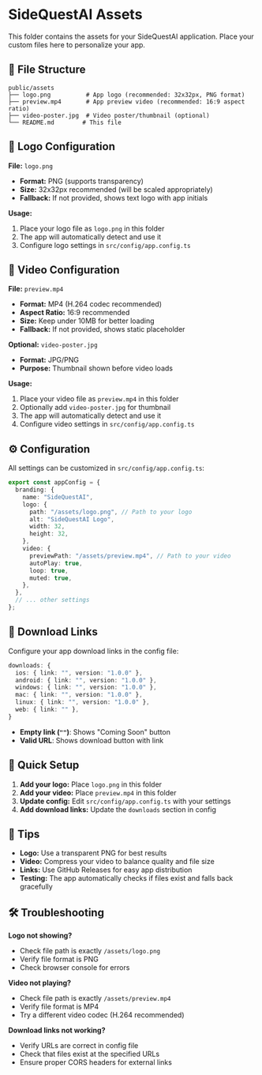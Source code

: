 # SideQuestAI Assets

This folder contains the assets for your SideQuestAI application. Place your custom files here to personalize your app.

## 📁 File Structure

```
public/assets
├── logo.png          # App logo (recommended: 32x32px, PNG format)
├── preview.mp4       # App preview video (recommended: 16:9 aspect ratio)
├── video-poster.jpg  # Video poster/thumbnail (optional)
└── README.md        # This file
```

## 🎨 Logo Configuration

**File:** `logo.png`

- **Format:** PNG (supports transparency)
- **Size:** 32x32px recommended (will be scaled appropriately)
- **Fallback:** If not provided, shows text logo with app initials

**Usage:**

1. Place your logo file as `logo.png` in this folder
2. The app will automatically detect and use it
3. Configure logo settings in `src/config/app.config.ts`

## 🎥 Video Configuration

**File:** `preview.mp4`

- **Format:** MP4 (H.264 codec recommended)
- **Aspect Ratio:** 16:9 recommended
- **Size:** Keep under 10MB for better loading
- **Fallback:** If not provided, shows static placeholder

**Optional:** `video-poster.jpg`

- **Format:** JPG/PNG
- **Purpose:** Thumbnail shown before video loads

**Usage:**

1. Place your video file as `preview.mp4` in this folder
2. Optionally add `video-poster.jpg` for thumbnail
3. The app will automatically detect and use it
4. Configure video settings in `src/config/app.config.ts`

## ⚙️ Configuration

All settings can be customized in `src/config/app.config.ts`:

```typescript
export const appConfig = {
  branding: {
    name: "SideQuestAI",
    logo: {
      path: "/assets/logo.png", // Path to your logo
      alt: "SideQuestAI Logo",
      width: 32,
      height: 32,
    },
    video: {
      previewPath: "/assets/preview.mp4", // Path to your video
      autoPlay: true,
      loop: true,
      muted: true,
    },
  },
  // ... other settings
};
```

## 🔗 Download Links

Configure your app download links in the config file:

```typescript
downloads: {
  ios: { link: "", version: "1.0.0" },
  android: { link: "", version: "1.0.0" },
  windows: { link: "", version: "1.0.0" },
  mac: { link: "", version: "1.0.0" },
  linux: { link: "", version: "1.0.0" },
  web: { link: "" },
}
```

- **Empty link (`""`)**: Shows "Coming Soon" button
- **Valid URL**: Shows download button with link

## 📝 Quick Setup

1. **Add your logo:** Place `logo.png` in this folder
2. **Add your video:** Place `preview.mp4` in this folder
3. **Update config:** Edit `src/config/app.config.ts` with your settings
4. **Add download links:** Update the `downloads` section in config

## 🚀 Tips

- **Logo:** Use a transparent PNG for best results
- **Video:** Compress your video to balance quality and file size
- **Links:** Use GitHub Releases for easy app distribution
- **Testing:** The app automatically checks if files exist and falls back gracefully

## 🛠️ Troubleshooting

**Logo not showing?**

- Check file path is exactly `/assets/logo.png`
- Verify file format is PNG
- Check browser console for errors

**Video not playing?**

- Check file path is exactly `/assets/preview.mp4`
- Verify file format is MP4
- Try a different video codec (H.264 recommended)

**Download links not working?**

- Verify URLs are correct in config file
- Check that files exist at the specified URLs
- Ensure proper CORS headers for external links
